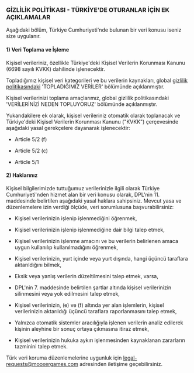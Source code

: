 ### GİZLİLİK POLİTİKASI - TÜRKİYE'DE OTURANLAR İÇİN EK AÇIKLAMALAR

Aşağıdaki bölüm, Türkiye Cumhuriyeti'nde bulunan bir veri konusu iseniz size uygulanır.

#### 1) Veri Toplama ve İşleme

Kişisel verileriniz, özellikle Türkiye'deki Kişisel Verilerin Korunması Kanunu (6698 sayılı KVKK) dahilinde işlenecektir.

Topladığımız kişisel veri kategorileri ve bu verilerin kaynakları, global [gizlilik politikasındaki](privacyPolicy) 'TOPLADIĞIMIZ VERİLER' bölümünde açıklanmıştır.

Kişisel verilerinizi toplama amaçlarımız, global gizlilik politikasındaki 'VERİLERİNİZİ NEDEN TOPLUYORUZ' bölümünde açıklanmıştır.

Yukarıdakilere ek olarak, kişisel verileriniz otomatik olarak toplanacak ve Türkiye'deki Kişisel Verilerin Korunması Kanunu ("KVKK") çerçevesinde aşağıdaki yasal gerekçelere dayanarak işlenecektir:

- Article 5/2 (f)

- Article 5/2 (c)

- Article 5/1

#### 2) Haklarınız

Kişisel bilgilerimizde tuttuğumuz verilerinizle ilgili olarak Türkiye Cumhuriyeti'nden hizmet alan bir veri konusu olarak, DPL'nin 11. maddesinde belirtilen aşağıdaki yasal haklara sahipsiniz. Mevcut yasa ve düzenlemelere izin verdiği ölçüde, veri sorumlusuna başvurabilirsiniz:

- Kişisel verilerinizin işlenip işlenmediğini öğrenmek,

- Kişisel verilerinizin işlenip işlenmediğine dair bilgi talep etmek,

- Kişisel verilerinizin işlenme amacını ve bu verilerin belirlenen amaca uygun kullanılıp kullanılmadığını öğrenmek,

- Kişisel verilerinizin, yurt içinde veya yurt dışında, hangi üçüncü taraflara aktarıldığını bilmek,

- Eksik veya yanlış verilerin düzeltilmesini talep etmek, varsa,

- DPL'nin 7. maddesinde belirtilen şartlar altında kişisel verilerinizin silinmesini veya yok edilmesini talep etmek,

- Kişisel verilerinizin, (e) ve (f) altında yer alan işlemlerin, kişisel verilerinizin aktarıldığı üçüncü taraflara raporlanmasını talep etmek,

- Yalnızca otomatik sistemler aracılığıyla işlenen verilerin analiz edilerek kişinin aleyhine bir sonuç ortaya çıkmasına itiraz etmek,

- Kişisel verilerinizin hukuka aykırı işlenmesinden kaynaklanan zararların tazminini talep etmek.

Türk veri koruma düzenlemelerine uygunluk için [legal-requests@mooxergames.com](mailto:legal-requests@mooxergames.com) adresinden iletişime geçebilirsiniz.
